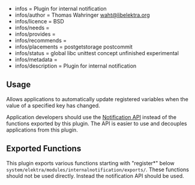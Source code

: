 - infos = Plugin for internal notification
- infos/author = Thomas Wahringer <waht@libelektra.org>
- infos/licence = BSD
- infos/needs =
- infos/provides =
- infos/recommends =
- infos/placements = postgetstorage postcommit
- infos/status = global libc unittest concept unfinished experimental
- infos/metadata =
- infos/description = Plugin for internal notification

## Usage

Allows applications to automatically update registered variables when the value
of a specified key has changed.

Application developers should use the
[Notification API](https://doc.libelektra.org/api/current/html/group__kdbnotification.html)
instead of the functions exported by this plugin.
The API is easier to use and decouples applications from this plugin.

## Exported Functions

This plugin exports various functions starting with "register*" below
`system/elektra/modules/internalnotification/exports/`.
These functions should not be used directly.
Instead the notification API should be used.
